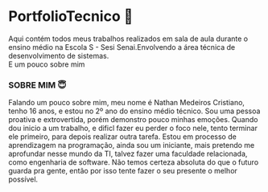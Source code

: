 # PortfolioTecnico 📖
Aqui contém todos meus trabalhos realizados em sala de aula durante o ensino médio na Escola S - Sesi Senai.Envolvendo a área técnica de desenvolvimento de sistemas.  
E um pouco sobre mim
### SOBRE MIM 😇
Falando um pouco sobre mim, meu nome é Nathan Medeiros Cristiano, tenho 16 anos, e estou no 2º ano do ensino médio técnico. Sou uma pessoa proativa e extrovertida, porém demonstro pouco minhas emoções. Quando dou inicio a um trabalho, e dificl fazer eu perder o foco nele, tento terminar ele primeiro, para depois realizar outra tarefa. Estou em processo de aprendizagem na programação, ainda sou um iniciante, mais pretendo me aprofundar nesse mundo da TI, talvez fazer uma faculdade relacionada, como engenharia de software. Não temos certeza absoluta do que o futuro guarda pra gente, então por isso tente fazer o seu presente o melhor possível.


            
          


